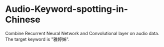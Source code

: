 # Audio-Keyword-spotting-in-Chinese
Combine Recurrent Neural Network and Convolutional layer on audio data. The target keyword is "雅婷姊".
